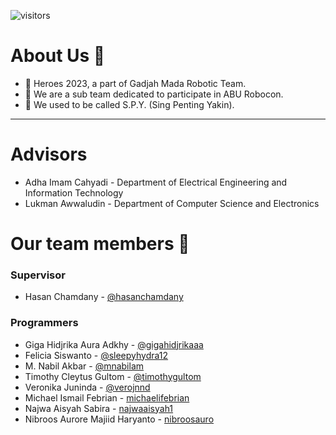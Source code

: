 ![visitors](https://visitor-badge.glitch.me/badge?page_id=heroes-ugm.readme&left_color=green&right_color=red)

# About Us 👋
- 🌈 Heroes 2023, a part of Gadjah Mada Robotic Team.
- 🙋‍ We are a sub team dedicated to participate in ABU Robocon.
- 🍿 We used to be called S.P.Y. (Sing Penting Yakin).

---

# Advisors
- Adha Imam Cahyadi - Department of Electrical Engineering and Information Technology
- Lukman Awwaludin - Department of Computer Science and Electronics

# Our team members 🧙
### Supervisor
- Hasan Chamdany - [@hasanchamdany](https://github.com/hasanchamdany)

### Programmers
- Giga Hidjrika Aura Adkhy - [@gigahidjrikaaa](https://github.com/gigahidjrikaaa)
- Felicia Siswanto - [@sleepyhydra12](https://github.com/sleepyhydra12)
- M. Nabil Akbar - [@mnabilam](https://github.com/mnabilam13)
- Timothy Cleytus Gultom - [@timothygultom](https://github.com/timothygultom)
- Veronika Juninda - [@verojnnd](https://github.com/verojnnd)
- Michael Ismail Febrian - [michaelifebrian](https://github.com/michaelifebrian)
- Najwa Aisyah Sabira - [najwaaisyah1](https://github.com/najwaaisyah1)
- Nibroos Aurore Majiid Haryanto - [nibroosauro](https://github.com/nibroosauro)


<!--
**Here are some ideas to get you started:**

🙋‍♀️ A short introduction - what is your organization all about?
🌈 Contribution guidelines - how can the community get involved?
👩‍💻 Useful resources - where can the community find your docs? Is there anything else the community should know?
🍿 Fun facts - what does your team eat for breakfast?
🧙 Remember, you can do mighty things with the power of [Markdown](https://docs.github.com/github/writing-on-github/getting-started-with-writing-and-formatting-on-github/basic-writing-and-formatting-syntax)
-->
